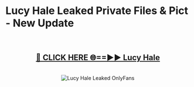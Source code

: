 # Lucy Hale Leaked Private Files & Pict - New Update
<br>
<div align="center">
<h2><a href="https://mediafilles.blogspot.com/?title=Lucy_Hale" rel="nofollow">🔴 CLICK HERE 🌐==►► Lucy Hale</a></h2>
<br>
<a href="https://mediafilles.blogspot.com/?title=Lucy_Hale" rel="nofollow" data-target="animated-image.originalLink"><img src="https://i.ibb.co.com/WyWwxjT/player-gif2.gif" alt="Lucy Hale Leaked OnlyFans" style="max-width: 100%; display: inline-block;" data-target="animated-image.originalImage"></a>
</div>
<br>